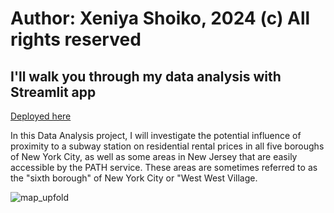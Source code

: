 # Author: Xeniya Shoiko, 2024 (c) All rights reserved
## I'll walk you through my data analysis with Streamlit app 
[Deployed here](https://xeniya-shoiko-data-analysis.streamlit.app/)

In this Data Analysis project, I will investigate the potential influence of proximity to a subway station on residential rental prices in all five boroughs of New York City, as well as some areas in New Jersey that are easily accessible by the PATH service. These areas are sometimes referred to as the "sixth borough" of New York City or "West West Village.

![map_upfold](https://github.com/kakun45/streamlit-data-analysis/assets/53381916/a1160bb5-cda4-4057-8cb4-60c4414125ba)

